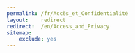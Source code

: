 ```yaml
---
permalink: /fr/Accès_et_Confidentialité
layout:    redirect
redirect:  /en/Access_and_Privacy
sitemap:
    exclude: yes
---
```

